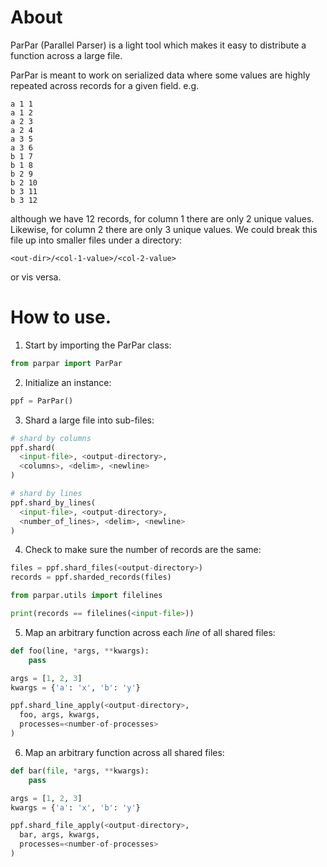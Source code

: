 # About
ParPar (Parallel Parser) is a light tool which makes it easy to distribute a function across a large file.

ParPar is meant to work on serialized data where some values are highly repeated across records for a given field. e.g.

```
a 1 1
a 1 2
a 2 3
a 2 4
a 3 5
a 3 6
b 1 7
b 1 8
b 2 9
b 2 10
b 3 11
b 3 12
```

although we have 12 records, for column 1 there are only 2 unique values. Likewise, for column 2 there are only 3 unique values. We could break this file up into smaller files under a directory:

```
<out-dir>/<col-1-value>/<col-2-value>
```
or vis versa.

# How to use.

1. Start by importing the ParPar class:

```python
from parpar import ParPar
```

2. Initialize an instance:

```python
ppf = ParPar()
```

3. Shard a large file into sub-files:

```python
# shard by columns
ppf.shard(
  <input-file>, <output-directory>,
  <columns>, <delim>, <newline>
)

# shard by lines
ppf.shard_by_lines(
  <input-file>, <output-directory>,
  <number_of_lines>, <delim>, <newline>
)
```

4. Check to make sure the number of records are the same:

```python
files = ppf.shard_files(<output-directory>)
records = ppf.sharded_records(files)

from parpar.utils import filelines

print(records == filelines(<input-file>))
```


5. Map an arbitrary function across each _line_ of all shared files:

```python
def foo(line, *args, **kwargs):
    pass

args = [1, 2, 3]
kwargs = {'a': 'x', 'b': 'y'}

ppf.shard_line_apply(<output-directory>,
  foo, args, kwargs,
  processes=<number-of-processes>
)
```


6. Map an arbitrary function across all shared files:

```python
def bar(file, *args, **kwargs):
    pass

args = [1, 2, 3]
kwargs = {'a': 'x', 'b': 'y'}

ppf.shard_file_apply(<output-directory>,
  bar, args, kwargs,
  processes=<number-of-processes>
)
```
